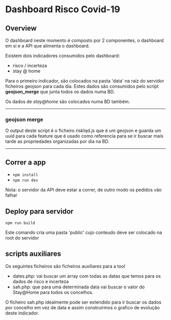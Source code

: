 # Dashboard Risco Covid-19

## Overview

O dashboard neste momento é composto por 2 componentes, o dashboard em si e a API que alimenta o dashboard.

Existem dois indicadores consumidos pelo dashboard:

- risco / incerteza
- stay @ home

Para o primeiro indicador, são colocados na pasta 'data' na raíz do servidor ficheiros geojson para cada dia.
Estes dados são consumidos pelo script **geojson_merge** que junta todos os dados numa BD.

Os dados de _stay@home_ são colocados numa BD também.

---

### **geojson merge**

O output deste script é o ficheiro riskIqd.js que é um geojson e guarda um uuid para cada feature que é usado como referencia para se ir buscar mais tarde as propriedades organizadas por dia na BD.

---

## Correr a app

- `npm install`
- `npm run dev`

Nota: o servidor da API deve estar a correr, de outro modo os pedidos vão falhar

## Deploy para servidor

`npm run build`

Este comando cria uma pasta 'public' cujo conteudo deve ser colocado na root do servidor

## scripts auxiliares

Os seguintes ficheiros são ficheiros auxiliares para a tool

- dates.php: vai buscar um array com todas as datas que temos para os dados de risco e incerteza
- sah.php: que para uma determinada data vai buscar o valor do Stay@Home para todos os concelhos.

O ficheiro sah.php idealmente pode ser extendido para ir buscar os dados por concelho em vez de data e assim construirmos o grafico de evolução deste indicador.
